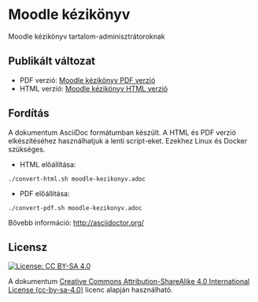 # Moodle kézikönyv
Moodle kézikönyv tartalom-adminisztrátoroknak

## Publikált változat

* PDF verzió: [Moodle kézikönyv PDF verzió](https://www.neting.hu/moodle/moodle-kezikonyv.pdf)
* HTML verzió: [Moodle kézikönyv HTML verzió](https://www.neting.hu/moodle/moodle-kezikonyv.html)

## Fordítás

A dokumentum AsciiDoc formátumban készült. A HTML és PDF verzió elkészítéséhez használhatjuk a lenti script-eket. Ezekhez Linux és Docker szükséges.

* HTML előállítása:
```
./convert-html.sh moodle-kezikonyv.adoc
```
* PDF előállítása:
```
./convert-pdf.sh moodle-kezikonyv.adoc
```

Bővebb információ: http://asciidoctor.org/

## Licensz

[![License: CC BY-SA 4.0](https://img.shields.io/badge/License-CC%20BY--SA%204.0-lightgrey.svg)](https://creativecommons.org/licenses/by-sa/4.0/)

A dokumentum [Creative Commons Attribution-ShareAlike 4.0 International License (cc-by-sa-4.0)](https://creativecommons.org/licenses/by-sa/4.0/) licenc alapján használható.
